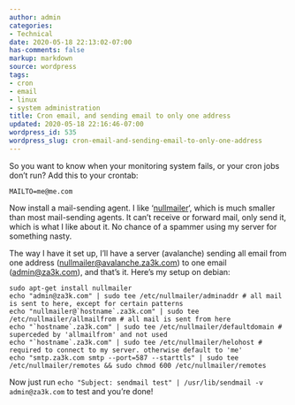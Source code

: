```yaml
---
author: admin
categories:
- Technical
date: 2020-05-18 22:13:02-07:00
has-comments: false
markup: markdown
source: wordpress
tags:
- cron
- email
- linux
- system administration
title: Cron email, and sending email to only one address
updated: 2020-05-18 22:16:46-07:00
wordpress_id: 535
wordpress_slug: cron-email-and-sending-email-to-only-one-address
---
```

So you want to know when your monitoring system fails, or your cron jobs don’t run? Add this to your crontab:

```
MAILTO=me@me.com
```

Now install a mail-sending agent. I like ‘[nullmailer](http://untroubled.org/nullmailer/)‘, which is much smaller than most mail-sending agents. It can’t receive or forward mail, only send it, which is what I like about it. No chance of a spammer using my server for something nasty.

The way I have it set up, I’ll have a server (avalanche) sending all email from one address (nullmailer@avalanche.za3k.com) to one email (admin@za3k.com), and that’s it. Here’s my setup on debian:

```
sudo apt-get install nullmailer
echo "admin@za3k.com" | sudo tee /etc/nullmailer/adminaddr # all mail is sent to here, except for certain patterns
echo "nullmailer@`hostname`.za3k.com" | sudo tee /etc/nullmailer/allmailfrom # all mail is sent from here
echo "`hostname`.za3k.com" | sudo tee /etc/nullmailer/defaultdomain # superceded by 'allmailfrom' and not used
echo "`hostname`.za3k.com" | sudo tee /etc/nullmailer/helohost # required to connect to my server. otherwise default to 'me'
echo "smtp.za3k.com smtp --port=587 --starttls" | sudo tee /etc/nullmailer/remotes && sudo chmod 600 /etc/nullmailer/remotes
```

Now just run `echo "Subject: sendmail test" | /usr/lib/sendmail -v admin@za3k.com` to test and you’re done!
